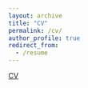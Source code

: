 ```yaml
---
layout: archive
title: "CV"
permalink: /cv/
author_profile: true
redirect_from:
  - /resume
---
```


[CV](https://SashaBoguraev.github.io/files/CV.pdf)
